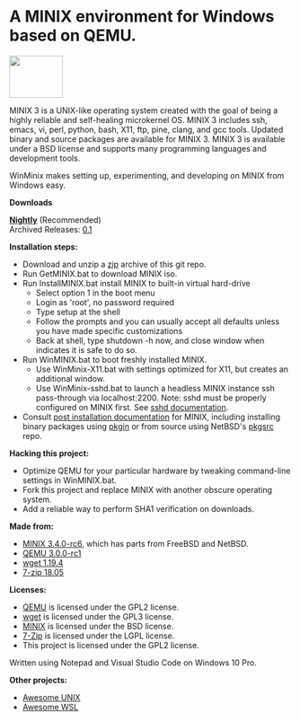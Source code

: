 # A MINIX environment for Windows based on QEMU.

<img src="https://upload.wikimedia.org/wikipedia/commons/f/f0/Rocky_Raccoon_mascot_of_MINIX_3.jpg" height=75 width=95>

MINIX 3 is a UNIX-like operating system created with the goal of being a highly reliable and self-healing microkernel OS. MINIX 3 includes ssh, emacs, vi, perl, python, bash, X11, ftp, pine, clang, and gcc tools. Updated binary and source packages are available for MINIX 3. MINIX 3 is available under a BSD license and supports many programming languages and development tools.

WinMinix makes setting up, experimenting, and developing on MINIX from Windows easy.

**Downloads**

**[Nightly](https://github.com/sirredbeard/WinMinix/archive/master.zip)** (Recommended) <br>
Archived Releases: [0.1](https://github.com/sirredbeard/WinMinix/releases/tag/0.1)

**Installation steps:**
* Download and unzip a [zip](https://github.com/sirredbeard/WinMinix/archive/master.zip) archive of this git repo.
* Run GetMINIX.bat to download MINIX iso.
* Run InstallMINIX.bat install MINIX to built-in virtual hard-drive
    * Select option 1 in the boot menu
    * Login as 'root', no password required
    * Type setup at the shell
    * Follow the prompts and you can usually accept all defaults unless you have made specific customizations
    * Back at shell, type shutdown -h now, and close window when indicates it is safe to do so.
* Run WinMINIX.bat to boot freshly installed MINIX.
    * Use WinMinix-X11.bat with settings optimized for X11, but creates an additional window.
    * Use WinMinix-sshd.bat to launch a headless MINIX instance ssh pass-through via localhost:2200. Note: sshd must be properly configured on MINIX first. See [sshd documentation](https://wiki.minix3.org/doku.php?id=usersguide:settingupssh).
* Consult [post installation documentation](https://wiki.minix3.org/doku.php?id=usersguide:postinstallation) for MINIX, including installing binary packages using [pkgin](https://wiki.minix3.org/doku.php?id=usersguide:installingbinarypackages) or from source using NetBSD's [pkgsrc](https://wiki.minix3.org/doku.php?id=usersguide:installingsourcepackages) repo.

**Hacking this project:**
* Optimize QEMU for your particular hardware by tweaking command-line settings in WinMINIX.bat.
* Fork this project and replace MINIX with another obscure operating system.
* Add a reliable way to perform SHA1 verification on downloads.

**Made from:**
* [MINIX 3.4.0-rc6](http://download.minix3.org/iso/snapshot/), which has parts from FreeBSD and NetBSD.
* [QEMU 3.0.0-rc1](https://qemu.weilnetz.de/w64/)
* [wget 1.19.4](https://eternallybored.org/misc/wget/)
* [7-zip 18.05](https://www.7-zip.org/)

**Licenses:**
* [QEMU](https://wiki.qemu.org/License) is licensed under the GPL2 license.
* [wget](https://www.gnu.org/software/wget/) is licensed under the GPL3 license.
* [MINIX](https://github.com/minix3/minix/blob/master/LICENSE) is licensed under the BSD license.
* [7-Zip](https://www.7-zip.org/faq.html) is licensed under the LGPL license.
* This project is licensed under the GPL2 license.

Written using Notepad and Visual Studio Code on Windows 10 Pro.

**Other projects:**
* [Awesome UNIX](https://github.com/sirredbeard/Awesome-UNIX)
* [Awesome WSL](https://github.com/sirredbeard/Awesome-WSL)
